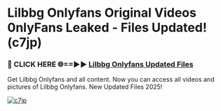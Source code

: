 # Lilbbg Onlyfans Original Videos 0nlyFans Leaked - Files Updated! (c7jp)

<h3>🔴 CLICK HERE 🌐==►► <a href="https://tinyurl.com/2m67pmp6" rel="nofollow">Lilbbg Onlyfans Updated Files</a></h3>

Get Lilbbg Onlyfans and all content. Now you can access all videos and pictures of Lilbbg Onlyfans. New Updated Files 2025!

[![c7jp](https://i.imgur.com/H4QAA4z.gif)](https://tinyurl.com/2m67pmp6)